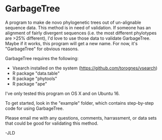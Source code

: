 # GarbageTree
A program to make de novo phylogenetic trees out of un-alignable sequence data. This method is in need of validation. If someone has an alignment of fairly divergent sequences (i.e. the most different phylotypes are >25% different), I'd love to use those data to validate GarbageTree. Maybe if it works, this program will get a new name. For now, it's "GarbageTree" for obvious reasons. 

GarbageTree requires the following:
* Vsearch installed on the system (https://github.com/torognes/vsearch)
* R package "data.table"
* R package "phytools"
* R package "ape"

I've only tested this program on OS X and on Ubuntu 16.

To get started, look in the "example" folder, which contains step-by-step code for using GarbageTree. 

Please email me with any questions, comments, harrassment, or data sets that could be good for validating this method. 

-JLD
